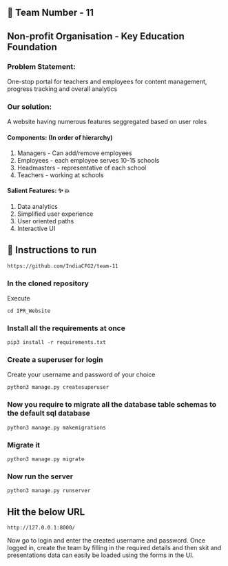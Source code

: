 ## :pencil: Team Number - 11
## Non-profit Organisation - Key Education Foundation

### Problem Statement:
One-stop portal for teachers and employees for content management, progress tracking and overall analytics

### Our solution:
A website having numerous features seggregated based on user roles

#### Components: (In order of hierarchy)
1. Managers - Can add/remove employees
2. Employees - each employee serves 10-15 schools
3. Headmasters - representative of each school
4. Teachers - working at schools

#### Salient Features: :sparkles: :boom:
1. Data analytics
2. Simplified user experience
3. User oriented paths 
4. Interactive UI

## 🔧 Instructions to run
```
https://github.com/IndiaCFG2/team-11
```

### In the cloned repository
Execute 
```
cd IPR_Website
```

### Install all the requirements at once
```
pip3 install -r requirements.txt
```

### Create a superuser for login
Create your username and password of your choice
```
python3 manage.py createsuperuser
```

### Now you require to migrate all the database table schemas to the default sql database 
```
python3 manage.py makemigrations
```

### Migrate it
```
python3 manage.py migrate
```

### Now run the server
```
python3 manage.py runserver
```

## Hit the below URL
```http://127.0.0.1:8000/```

Now go to login and enter the created username and password. Once logged in, create the team by filling in the required details and then skit and presentations data can easily be loaded using the forms in the UI. 



